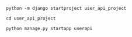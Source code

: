 

        python -m django startproject user_api_project

        cd user_api_project

        python manage.py startapp userapi

